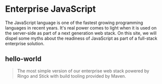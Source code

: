 # Enterprise JavaScript

The JavaScript language is one of the fastest growing programming languages in recent years. It's 
real power comes to light when it is used on the server-side as part of a next generation web stack. 
On this site, we will dispel some myths about the readiness of JavaScript as part of a full-stack 
enterprise solution.

## hello-world

> The most simple version of our enterprise web stack powered by Ringo and Stick with build 
tooling provided by Maven.

